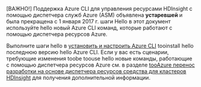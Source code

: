 [ВАЖНО!] Поддержка Azure CLI для управления ресурсами HDInsight с помощью диспетчера служб Azure (ASM) объявлена **устаревшей** и была прекращена с 1 января 2017 г. шаги Hello в этот документ используйте hello новый Azure CLI команд, которые работают с помощью диспетчера ресурсов Azure.

Выполните шаги hello в [установить и настроить Azure CLI](../articles/cli-install-nodejs.md) tooinstall hello последнюю версию hello Azure CLI. Если у вас есть сценарии, требующие изменения toobe toouse hello новые команды, работающие с помощью диспетчера ресурсов Azure см. в разделе [tooAzure перенос разработки на основе диспетчера ресурсов средства для кластеров HDInsight](../articles/hdinsight/hdinsight-hadoop-development-using-azure-resource-manager.md) для получения дополнительной информации.


